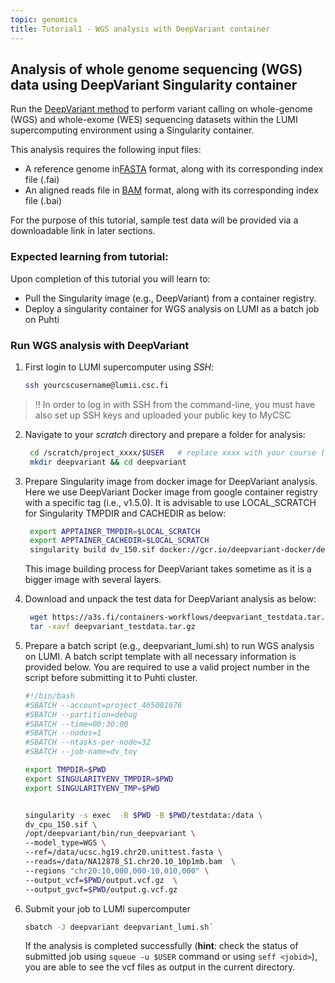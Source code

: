 ```yaml
---
topic: genomics
title: Tutorial1 - WGS analysis with DeepVariant container 
---
```


## Analysis of whole genome sequencing (WGS) data using DeepVariant Singularity container
Run the [DeepVariant method](https://github.com/google/deepvariant) to perform variant calling on whole-genome (WGS) and whole-exome (WES) sequencing datasets within the LUMI supercomputing environment using a Singularity container.

This analysis requires the following input files:
   - A reference genome in[FASTA](https://en.wikipedia.org/wiki/FASTA_format) format, along with its corresponding index file (.fai)
   - An aligned reads file in [BAM](http://genome.sph.umich.edu/wiki/BAM) format, along with its corresponding index file (.bai)

For the purpose of this tutorial, sample test data will be provided via a downloadable link in later sections.

### Expected learning from tutorial:
Upon completion of this tutorial you will learn to: 
- Pull the Singularity image (e.g., DeepVariant) from a container registry.
- Deploy a singularity container for WGS analysis on LUMI as a batch job on Puhti

### Run WGS analysis with DeepVariant 

1. First login to LUMI supercomputer using *SSH*:
   ```bash
   ssh yourcscusername@lumii.csc.fi
   ```
> ‼️ In order to log in with SSH from the command-line, you must have also set up SSH keys and uploaded your public key to MyCSC

2. Navigate to your *scratch* directory and prepare a folder for analysis:
   ```bash
    cd /scratch/project_xxxx/$USER   # replace xxxx with your course (or own) project number
    mkdir deepvariant && cd deepvariant
   ```

3. Prepare Singularity image from docker image for DeepVariant analysis. Here we use   DeepVariant Docker image from google container registry with a
   specific tag (i.e., v1.5.0).  It is advisable to use LOCAL_SCRATCH for Singularity TMPDIR and CACHEDIR as below:

   ```bash
    export APPTAINER_TMPDIR=$LOCAL_SCRATCH
    export APPTAINER_CACHEDIR=$LOCAL_SCRATCH
    singularity build dv_150.sif docker://gcr.io/deepvariant-docker/deepvariant:1.5.0
    ```
   This image building process for DeepVariant takes sometime as it is a bigger image with several layers.

4. Download and unpack the test data for DeepVariant analysis as below:

   ```bash
    wget https://a3s.fi/containers-workflows/deepvariant_testdata.tar.gz
    tar -xavf deepvariant_testdata.tar.gz
   ```

5. Prepare a batch script (e.g., deepvariant_lumi.sh) to run WGS analysis on LUMI. A batch script template with all necessary information is provided below. You
  are required to use a valid project number in the script before submitting it to Puhti cluster.
   
   ```bash
   #!/bin/bash
   #SBATCH --account=project_465001676
   #SBATCH --partition=debug
   #SBATCH --time=00:30:00
   #SBATCH --nodes=1
   #SBATCH --ntasks-per-node=32
   #SBATCH --job-name=dv_toy

   export TMPDIR=$PWD
   export SINGULARITYENV_TMPDIR=$PWD
   export SINGULARITYENV_TMP=$PWD


   singularity -s exec  -B $PWD -B $PWD/testdata:/data \
   dv_cpu_150.sif \
   /opt/deepvariant/bin/run_deepvariant \
   --model_type=WGS \
   --ref=/data/ucsc.hg19.chr20.unittest.fasta \
   --reads=/data/NA12878_S1.chr20.10_10p1mb.bam  \
   --regions "chr20:10,000,000-10,010,000" \
   --output_vcf=$PWD/output.vcf.gz  \
   --output_gvcf=$PWD/output.g.vcf.gz
   ```

6. Submit your job to LUMI supercomputer
   
   ```bash
   sbatch -J deepvariant deepvariant_lumi.sh´
   ```
   If the analysis is completed successfully (**hint**: check the status of submitted job using `squeue -u $USER` command or using `seff <jobid>`), you are able
    to see the vcf files as output in the current directory.
